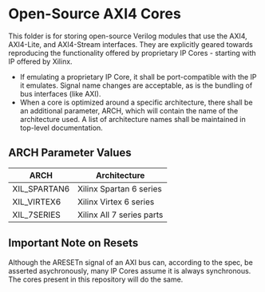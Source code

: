 # Open-Source AXI4 Cores #

This folder is for storing open-source Verilog modules that use the AXI4, 
AXI4-Lite, and AXI4-Stream interfaces. They are explicitly geared towards 
reproducing the functionality offered by proprietary IP Cores - starting with IP 
offered by Xilinx.

- If emulating a proprietary IP Core, it shall be port-compatible with the IP it 
	emulates. Signal name changes are acceptable, as is the bundling of bus 
	interfaces (like AXI).
- When a core is optimized around a specific architecture, there shall be an 
  additional parameter, ARCH, which will contain the name of the architecture 
	used. A list of architecture names shall be maintained in top-level 
	documentation.

## ARCH Parameter Values ##

| ARCH         | Architecture              |
| ---          | ---                       |
| XIL_SPARTAN6 | Xilinx Spartan 6 series   |
| XIL_VIRTEX6  | Xilinx Virtex 6 series    |
| XIL_7SERIES  | Xilinx All 7 series parts |

## Important Note on Resets ##

Although the ARESETn signal of an AXI bus can, according to the spec, be 
asserted asychronously, many IP Cores assume it is always synchronous.  The 
cores present in this repository will do the same.
